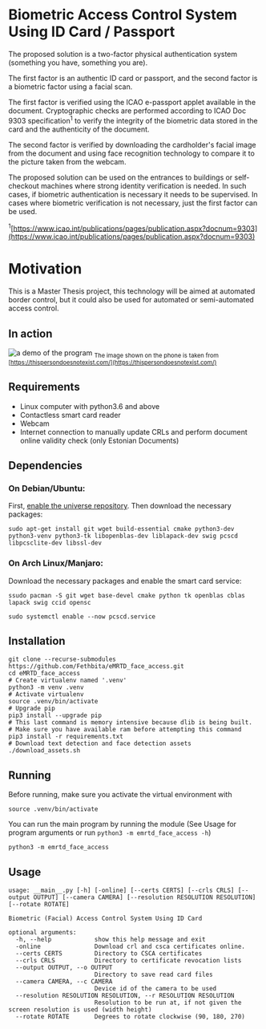 <!--
 Copyright (c) 2021 Burak Can
 
 This software is released under the MIT License.
 https://opensource.org/licenses/MIT
-->

# Biometric Access Control System Using ID Card / Passport
The proposed solution is a two-factor physical authentication system (something you have, something you are).

The first factor is an authentic ID card or passport, and the second factor is a biometric factor using a facial scan.

The first factor is verified using the ICAO e-passport applet available in the document. Cryptographic checks are performed according to ICAO Doc 9303 specification<sup>1</sup> to verify the integrity of the biometric data stored in the card and the authenticity of the document.

The second factor is verified by downloading the cardholder's facial image from the document and using face recognition technology to compare it to the picture taken from the webcam.

The proposed solution can be used on the entrances to buildings or self-checkout machines where strong identity verification is needed. In such cases, if biometric authentication is necessary it needs to be supervised. In cases where biometric verification is not necessary, just the first factor can be used.

<sup>1</sup>[https://www.icao.int/publications/pages/publication.aspx?docnum=9303](https://www.icao.int/publications/pages/publication.aspx?docnum=9303)

# Motivation
This is a Master Thesis project, this technology will be aimed at automated border control, but it could also be used for automated or semi-automated access control.

## In action

![a demo of the program](docs/images/demo.gif)
<sub>The image shown on the phone is taken from [https://thispersondoesnotexist.com/](https://thispersondoesnotexist.com/)</sub>

## Requirements
* Linux computer with python3.6 and above
* Contactless smart card reader
* Webcam
* Internet connection to manually update CRLs and perform document online validity check (only Estonian Documents)

## Dependencies
### On Debian/Ubuntu:
First, [enable the universe repository](https://help.ubuntu.com/community/Repositories/Ubuntu).
Then download the necessary packages:
```shell
sudo apt-get install git wget build-essential cmake python3-dev python3-venv python3-tk libopenblas-dev liblapack-dev swig pcscd libpcsclite-dev libssl-dev
```
### On Arch Linux/Manjaro:
Download the necessary packages and enable the smart card service:
```shell
ssudo pacman -S git wget base-devel cmake python tk openblas cblas lapack swig ccid opensc 

sudo systemctl enable --now pcscd.service
```

## Installation
```shell
git clone --recurse-submodules https://github.com/Fethbita/eMRTD_face_access.git
cd eMRTD_face_access
# Create virtualenv named '.venv'
python3 -m venv .venv
# Activate virtualenv
source .venv/bin/activate
# Upgrade pip
pip3 install --upgrade pip
# This last command is memory intensive because dlib is being built.
# Make sure you have available ram before attempting this command
pip3 install -r requirements.txt
# Download text detection and face detection assets
./download_assets.sh
```

## Running

Before running, make sure you activate the virtual environment with
```shell
source .venv/bin/activate
```
You can run the main program by running the module (See Usage for program arguments or run `python3 -m emrtd_face_access -h`)
```shell
python3 -m emrtd_face_access
```

## Usage
```
usage: __main__.py [-h] [-online] [--certs CERTS] [--crls CRLS] [--output OUTPUT] [--camera CAMERA] [--resolution RESOLUTION RESOLUTION] [--rotate ROTATE]

Biometric (Facial) Access Control System Using ID Card

optional arguments:
  -h, --help            show this help message and exit
  -online               Download crl and csca certificates online.
  --certs CERTS         Directory to CSCA certificates
  --crls CRLS           Directory to certificate revocation lists
  --output OUTPUT, --o OUTPUT
                        Directory to save read card files
  --camera CAMERA, --c CAMERA
                        Device id of the camera to be used
  --resolution RESOLUTION RESOLUTION, --r RESOLUTION RESOLUTION
                        Resolution to be run at, if not given the screen resolution is used (width height)
  --rotate ROTATE       Degrees to rotate clockwise (90, 180, 270)
```
